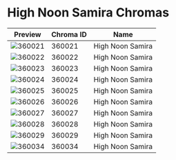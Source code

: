 # High Noon Samira Chromas



| Preview | Chroma ID | Name |
|---------|-----------|------|
| ![360021](https://raw.communitydragon.org/latest/plugins/rcp-be-lol-game-data/global/default/v1/champion-chroma-images/360/360021.png) | 360021 | High Noon Samira |
| ![360022](https://raw.communitydragon.org/latest/plugins/rcp-be-lol-game-data/global/default/v1/champion-chroma-images/360/360022.png) | 360022 | High Noon Samira |
| ![360023](https://raw.communitydragon.org/latest/plugins/rcp-be-lol-game-data/global/default/v1/champion-chroma-images/360/360023.png) | 360023 | High Noon Samira |
| ![360024](https://raw.communitydragon.org/latest/plugins/rcp-be-lol-game-data/global/default/v1/champion-chroma-images/360/360024.png) | 360024 | High Noon Samira |
| ![360025](https://raw.communitydragon.org/latest/plugins/rcp-be-lol-game-data/global/default/v1/champion-chroma-images/360/360025.png) | 360025 | High Noon Samira |
| ![360026](https://raw.communitydragon.org/latest/plugins/rcp-be-lol-game-data/global/default/v1/champion-chroma-images/360/360026.png) | 360026 | High Noon Samira |
| ![360027](https://raw.communitydragon.org/latest/plugins/rcp-be-lol-game-data/global/default/v1/champion-chroma-images/360/360027.png) | 360027 | High Noon Samira |
| ![360028](https://raw.communitydragon.org/latest/plugins/rcp-be-lol-game-data/global/default/v1/champion-chroma-images/360/360028.png) | 360028 | High Noon Samira |
| ![360029](https://raw.communitydragon.org/latest/plugins/rcp-be-lol-game-data/global/default/v1/champion-chroma-images/360/360029.png) | 360029 | High Noon Samira |
| ![360034](https://raw.communitydragon.org/latest/plugins/rcp-be-lol-game-data/global/default/v1/champion-chroma-images/360/360034.png) | 360034 | High Noon Samira |